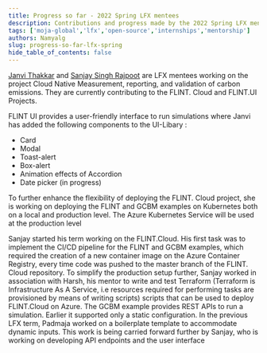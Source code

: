 ```yaml
---
title: Progress so far - 2022 Spring LFX mentees
description: Contributions and progress made by the 2022 Spring LFX mentees
tags: ['moja-global','lfx','open-source','internships','mentorship']
authors: Namyalg
slug: progress-so-far-lfx-spring
hide_table_of_contents: false
---
```


[Janvi Thakkar](https://github.com/Janvi-Thakkar) and [Sanjay Singh Rajpoot](https://github.com/SanjaySinghRajpoot) are LFX mentees working on the project Cloud Native Measurement, reporting, and validation of carbon emissions. They are currently contributing to the FLINT. Cloud and FLINT.UI Projects. 

FLINT UI provides a user-friendly interface to run simulations where Janvi has added the following components to the UI-Libary : 
- Card	
- Modal
- Toast-alert
- Box-alert
- Animation effects of Accordion
- Date picker (in progress)

To further enhance the flexibility of deploying the FLINT. Cloud project, she is working on deploying the FLINT and GCBM examples on Kubernetes both on a local and production level. The Azure Kubernetes Service will be used at the production level 

Sanjay started his term working on the FLINT.Cloud. His first task was to implement the CI/CD pipeline for the FLINT and GCBM examples, which required the creation of a new container image on the Azure Container Registry, every time code was pushed to the master branch of the FLINT. Cloud repository. To simplify the production setup further, Sanjay worked in association with Harsh, his mentor to write and test Terraform (Terraform is Infrastructure As A Service, i.e resources required for performing tasks are provisioned by means of writing scripts) scripts that can be used to deploy FLINT.Cloud on Azure. 
The GCBM example provides REST APIs to run a simulation. Earlier it supported only a static configuration. In the previous LFX term, Padmaja worked on a boilerplate template to accommodate dynamic inputs. This work is being carried forward further by Sanjay, who is working on developing API endpoints and the user interface 
